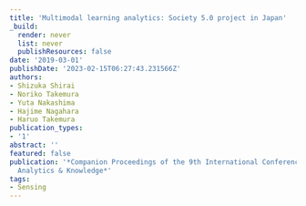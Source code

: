 ```yaml
---
title: 'Multimodal learning analytics: Society 5.0 project in Japan'
_build:
  render: never
  list: never
  publishResources: false
date: '2019-03-01'
publishDate: '2023-02-15T06:27:43.231566Z'
authors:
- Shizuka Shirai
- Noriko Takemura
- Yuta Nakashima
- Hajime Nagahara
- Haruo Takemura
publication_types:
- '1'
abstract: ''
featured: false
publication: '*Companion Proceedings of the 9th International Conference on Learning
  Analytics & Knowledge*'
tags:
- Sensing
---
```


